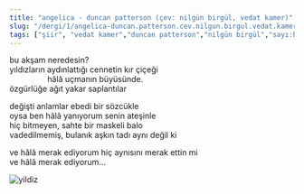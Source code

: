 ```yaml
---
title: "angelica - duncan patterson (çev: nilgün birgül, vedat kamer)"
slug: "/dergi/1/angelica-duncan.patterson.cev.nilgun.birgul.vedat.kamer"
tags: ["şiir", "vedat kamer","duncan patterson","nilgün birgül","sayı:bir"]
---
```


bu akşam neredesin?  
yıldızların aydınlattığı cennetin kır çiçeği  
                 hâlâ uçmanın büyüsünde.  
özgürlüğe ağıt yakar saplantılar

değişti anlamlar ebedi bir sözcükle  
oysa ben hâlâ yanıyorum senin ateşinle  
hiç bitmeyen, sahte bir maskeli balo  
vadedilmemiş, bulanık aşkın tadı aynı değil ki

ve hâlâ merak ediyorum hiç aynısını merak ettin mi  
ve hâlâ merak ediyorum...



![yildiz](/img/30.jpg)
